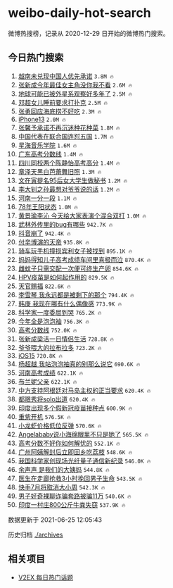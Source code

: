 # weibo-daily-hot-search

微博热搜榜，记录从 2020-12-29 日开始的微博热门搜索。

## 今日热门搜索

<!-- BEGIN -->

1. [越南未兑现中国人优先承诺](https://s.weibo.com/weibo?q=%23%E8%B6%8A%E5%8D%97%E6%9C%AA%E5%85%91%E7%8E%B0%E4%B8%AD%E5%9B%BD%E4%BA%BA%E4%BC%98%E5%85%88%E6%89%BF%E8%AF%BA%23&Refer=top) `3.8M 🔥`
1. [张新成今年最佳女主角没你我不看](https://s.weibo.com/weibo?q=%23%E5%BC%A0%E6%96%B0%E6%88%90%E4%BB%8A%E5%B9%B4%E6%9C%80%E4%BD%B3%E5%A5%B3%E4%B8%BB%E8%A7%92%E6%B2%A1%E4%BD%A0%E6%88%91%E4%B8%8D%E7%9C%8B%23&Refer=top) `2.6M 🔥`
1. [地球可能已被外星系观察好多年了](https://s.weibo.com/weibo?q=%23%E5%9C%B0%E7%90%83%E5%8F%AF%E8%83%BD%E5%B7%B2%E8%A2%AB%E5%A4%96%E6%98%9F%E7%B3%BB%E8%A7%82%E5%AF%9F%E5%A5%BD%E5%A4%9A%E5%B9%B4%E4%BA%86%23&Refer=top) `2.5M 🔥`
1. [邓超女儿睡前要求打扑克](https://s.weibo.com/weibo?q=%23%E9%82%93%E8%B6%85%E5%A5%B3%E5%84%BF%E7%9D%A1%E5%89%8D%E8%A6%81%E6%B1%82%E6%89%93%E6%89%91%E5%85%8B%23&Refer=top) `2.5M 🔥`
1. [张勇回应海底捞不好吃](https://s.weibo.com/weibo?q=%23%E5%BC%A0%E5%8B%87%E5%9B%9E%E5%BA%94%E6%B5%B7%E5%BA%95%E6%8D%9E%E4%B8%8D%E5%A5%BD%E5%90%83%23&Refer=top) `2.3M 🔥`
1. [iPhone13](https://s.weibo.com/weibo?q=iPhone13&Refer=top) `2.0M 🔥`
1. [张馨予承诺不再沉迷种花种菜](https://s.weibo.com/weibo?q=%23%E5%BC%A0%E9%A6%A8%E4%BA%88%E6%89%BF%E8%AF%BA%E4%B8%8D%E5%86%8D%E6%B2%89%E8%BF%B7%E7%A7%8D%E8%8A%B1%E7%A7%8D%E8%8F%9C%23&Refer=top) `1.8M 🔥`
1. [中国代表在联合国连怼五国](https://s.weibo.com/weibo?q=%23%E4%B8%AD%E5%9B%BD%E4%BB%A3%E8%A1%A8%E5%9C%A8%E8%81%94%E5%90%88%E5%9B%BD%E8%BF%9E%E6%80%BC%E4%BA%94%E5%9B%BD%23&Refer=top) `1.7M 🔥`
1. [星海音乐学院](https://s.weibo.com/weibo?q=%E6%98%9F%E6%B5%B7%E9%9F%B3%E4%B9%90%E5%AD%A6%E9%99%A2&Refer=top) `1.6M 🔥`
1. [广东高考分数线](https://s.weibo.com/weibo?q=%23%E5%B9%BF%E4%B8%9C%E9%AB%98%E8%80%83%E5%88%86%E6%95%B0%E7%BA%BF%23&Refer=top) `1.4M 🔥`
1. [四川同校两个陈静怡高考高分](https://s.weibo.com/weibo?q=%23%E5%9B%9B%E5%B7%9D%E5%90%8C%E6%A0%A1%E4%B8%A4%E4%B8%AA%E9%99%88%E9%9D%99%E6%80%A1%E9%AB%98%E8%80%83%E9%AB%98%E5%88%86%23&Refer=top) `1.4M 🔥`
1. [章泽天黑白芭蕾舞旧照](https://s.weibo.com/weibo?q=%23%E7%AB%A0%E6%B3%BD%E5%A4%A9%E9%BB%91%E7%99%BD%E8%8A%AD%E8%95%BE%E8%88%9E%E6%97%A7%E7%85%A7%23&Refer=top) `1.3M 🔥`
1. [文在寅提名95后女大学生做秘书](https://s.weibo.com/weibo?q=%23%E6%96%87%E5%9C%A8%E5%AF%85%E6%8F%90%E5%90%8D95%E5%90%8E%E5%A5%B3%E5%A4%A7%E5%AD%A6%E7%94%9F%E5%81%9A%E7%A7%98%E4%B9%A6%23&Refer=top) `1.2M 🔥`
1. [李大钊之孙最想对爷爷说的话](https://s.weibo.com/weibo?q=%23%E6%9D%8E%E5%A4%A7%E9%92%8A%E4%B9%8B%E5%AD%99%E6%9C%80%E6%83%B3%E5%AF%B9%E7%88%B7%E7%88%B7%E8%AF%B4%E7%9A%84%E8%AF%9D%23&Refer=top) `1.2M 🔥`
1. [河南一分一段](https://s.weibo.com/weibo?q=%E6%B2%B3%E5%8D%97%E4%B8%80%E5%88%86%E4%B8%80%E6%AE%B5&Refer=top) `1.1M 🔥`
1. [78年王阳状态](https://s.weibo.com/weibo?q=%2378%E5%B9%B4%E7%8E%8B%E9%98%B3%E7%8A%B6%E6%80%81%23&Refer=top) `1.0M 🔥`
1. [黄景瑜李沁 今天给大家表演个混合双打](https://s.weibo.com/weibo?q=%E9%BB%84%E6%99%AF%E7%91%9C%E6%9D%8E%E6%B2%81%20%E4%BB%8A%E5%A4%A9%E7%BB%99%E5%A4%A7%E5%AE%B6%E8%A1%A8%E6%BC%94%E4%B8%AA%E6%B7%B7%E5%90%88%E5%8F%8C%E6%89%93&Refer=top) `1.0M 🔥`
1. [武林外传里的bug有哪些](https://s.weibo.com/weibo?q=%23%E6%AD%A6%E6%9E%97%E5%A4%96%E4%BC%A0%E9%87%8C%E7%9A%84bug%E6%9C%89%E5%93%AA%E4%BA%9B%23&Refer=top) `942.7K 🔥`
1. [抖音崩了](https://s.weibo.com/weibo?q=%23%E6%8A%96%E9%9F%B3%E5%B4%A9%E4%BA%86%23&Refer=top) `942.4K 🔥`
1. [付辛博演的天帝](https://s.weibo.com/weibo?q=%23%E4%BB%98%E8%BE%9B%E5%8D%9A%E6%BC%94%E7%9A%84%E5%A4%A9%E5%B8%9D%23&Refer=top) `935.8K 🔥`
1. [骑车玩手机撞损宾利女子被找到](https://s.weibo.com/weibo?q=%23%E9%AA%91%E8%BD%A6%E7%8E%A9%E6%89%8B%E6%9C%BA%E6%92%9E%E6%8D%9F%E5%AE%BE%E5%88%A9%E5%A5%B3%E5%AD%90%E8%A2%AB%E6%89%BE%E5%88%B0%23&Refer=top) `895.1K 🔥`
1. [妈妈得知儿子高考成绩车间里喜极而泣](https://s.weibo.com/weibo?q=%23%E5%A6%88%E5%A6%88%E5%BE%97%E7%9F%A5%E5%84%BF%E5%AD%90%E9%AB%98%E8%80%83%E6%88%90%E7%BB%A9%E8%BD%A6%E9%97%B4%E9%87%8C%E5%96%9C%E6%9E%81%E8%80%8C%E6%B3%A3%23&Refer=top) `870.4K 🔥`
1. [雌蚊子只需交配一次便可终生产卵](https://s.weibo.com/weibo?q=%23%E9%9B%8C%E8%9A%8A%E5%AD%90%E5%8F%AA%E9%9C%80%E4%BA%A4%E9%85%8D%E4%B8%80%E6%AC%A1%E4%BE%BF%E5%8F%AF%E7%BB%88%E7%94%9F%E4%BA%A7%E5%8D%B5%23&Refer=top) `854.6K 🔥`
1. [HPV疫苗是如何起作用的](https://s.weibo.com/weibo?q=%23HPV%E7%96%AB%E8%8B%97%E6%98%AF%E5%A6%82%E4%BD%95%E8%B5%B7%E4%BD%9C%E7%94%A8%E7%9A%84%23&Refer=top) `829.5K 🔥`
1. [天官赐福](https://s.weibo.com/weibo?q=%E5%A4%A9%E5%AE%98%E8%B5%90%E7%A6%8F&Refer=top) `822.6K 🔥`
1. [李雪琴 我永远都是被剩下的那个](https://s.weibo.com/weibo?q=%E6%9D%8E%E9%9B%AA%E7%90%B4%20%E6%88%91%E6%B0%B8%E8%BF%9C%E9%83%BD%E6%98%AF%E8%A2%AB%E5%89%A9%E4%B8%8B%E7%9A%84%E9%82%A3%E4%B8%AA&Refer=top) `794.4K 🔥`
1. [韩庚 我现在哪有什么偶像感](https://s.weibo.com/weibo?q=%E9%9F%A9%E5%BA%9A%20%E6%88%91%E7%8E%B0%E5%9C%A8%E5%93%AA%E6%9C%89%E4%BB%80%E4%B9%88%E5%81%B6%E5%83%8F%E6%84%9F&Refer=top) `773.9K 🔥`
1. [科学家一度委屈到哭](https://s.weibo.com/weibo?q=%23%E7%A7%91%E5%AD%A6%E5%AE%B6%E4%B8%80%E5%BA%A6%E5%A7%94%E5%B1%88%E5%88%B0%E5%93%AD%23&Refer=top) `765.2K 🔥`
1. [今年全是泡泡袖](https://s.weibo.com/weibo?q=%23%E4%BB%8A%E5%B9%B4%E5%85%A8%E6%98%AF%E6%B3%A1%E6%B3%A1%E8%A2%96%23&Refer=top) `756.3K 🔥`
1. [高考分数线](https://s.weibo.com/weibo?q=%E9%AB%98%E8%80%83%E5%88%86%E6%95%B0%E7%BA%BF&Refer=top) `752.0K 🔥`
1. [张新成梁洁一日情侣生活](https://s.weibo.com/weibo?q=%23%E5%BC%A0%E6%96%B0%E6%88%90%E6%A2%81%E6%B4%81%E4%B8%80%E6%97%A5%E6%83%85%E4%BE%A3%E7%94%9F%E6%B4%BB%23&Refer=top) `728.8K 🔥`
1. [爷爷喂大的拉布拉多](https://s.weibo.com/weibo?q=%23%E7%88%B7%E7%88%B7%E5%96%82%E5%A4%A7%E7%9A%84%E6%8B%89%E5%B8%83%E6%8B%89%E5%A4%9A%23&Refer=top) `723.2K 🔥`
1. [iOS15](https://s.weibo.com/weibo?q=iOS15&Refer=top) `720.8K 🔥`
1. [杨超越 我站泡泡袖真的别那么说它](https://s.weibo.com/weibo?q=%E6%9D%A8%E8%B6%85%E8%B6%8A%20%E6%88%91%E7%AB%99%E6%B3%A1%E6%B3%A1%E8%A2%96%E7%9C%9F%E7%9A%84%E5%88%AB%E9%82%A3%E4%B9%88%E8%AF%B4%E5%AE%83&Refer=top) `690.6K 🔥`
1. [河南高考成绩](https://s.weibo.com/weibo?q=%E6%B2%B3%E5%8D%97%E9%AB%98%E8%80%83%E6%88%90%E7%BB%A9&Refer=top) `622.1K 🔥`
1. [布兰妮父亲](https://s.weibo.com/weibo?q=%23%E5%B8%83%E5%85%B0%E5%A6%AE%E7%88%B6%E4%BA%B2%23&Refer=top) `622.1K 🔥`
1. [中方支持阿根廷对马岛主权的正当要求](https://s.weibo.com/weibo?q=%23%E4%B8%AD%E6%96%B9%E6%94%AF%E6%8C%81%E9%98%BF%E6%A0%B9%E5%BB%B7%E5%AF%B9%E9%A9%AC%E5%B2%9B%E4%B8%BB%E6%9D%83%E7%9A%84%E6%AD%A3%E5%BD%93%E8%A6%81%E6%B1%82%23&Refer=top) `620.4K 🔥`
1. [都暻秀将solo出道](https://s.weibo.com/weibo?q=%23%E9%83%BD%E6%9A%BB%E7%A7%80%E5%B0%86solo%E5%87%BA%E9%81%93%23&Refer=top) `620.4K 🔥`
1. [印度出现多个假新冠疫苗接种点](https://s.weibo.com/weibo?q=%23%E5%8D%B0%E5%BA%A6%E5%87%BA%E7%8E%B0%E5%A4%9A%E4%B8%AA%E5%81%87%E6%96%B0%E5%86%A0%E7%96%AB%E8%8B%97%E6%8E%A5%E7%A7%8D%E7%82%B9%23&Refer=top) `600.9K 🔥`
1. [重紫开机](https://s.weibo.com/weibo?q=%23%E9%87%8D%E7%B4%AB%E5%BC%80%E6%9C%BA%23&Refer=top) `576.5K 🔥`
1. [小龙虾价格低位反弹](https://s.weibo.com/weibo?q=%23%E5%B0%8F%E9%BE%99%E8%99%BE%E4%BB%B7%E6%A0%BC%E4%BD%8E%E4%BD%8D%E5%8F%8D%E5%BC%B9%23&Refer=top) `570.6K 🔥`
1. [Angelababy说小海绵眼里不只是她了](https://s.weibo.com/weibo?q=%23Angelababy%E8%AF%B4%E5%B0%8F%E6%B5%B7%E7%BB%B5%E7%9C%BC%E9%87%8C%E4%B8%8D%E5%8F%AA%E6%98%AF%E5%A5%B9%E4%BA%86%23&Refer=top) `565.5K 🔥`
1. [高考分数不好你如何解忧的](https://s.weibo.com/weibo?q=%23%E9%AB%98%E8%80%83%E5%88%86%E6%95%B0%E4%B8%8D%E5%A5%BD%E4%BD%A0%E5%A6%82%E4%BD%95%E8%A7%A3%E5%BF%A7%E7%9A%84%23&Refer=top) `552.1K 🔥`
1. [广州阿姨解封后立即回乡吃荔枝](https://s.weibo.com/weibo?q=%23%E5%B9%BF%E5%B7%9E%E9%98%BF%E5%A7%A8%E8%A7%A3%E5%B0%81%E5%90%8E%E7%AB%8B%E5%8D%B3%E5%9B%9E%E4%B9%A1%E5%90%83%E8%8D%94%E6%9E%9D%23&Refer=top) `548.6K 🔥`
1. [我国科学家创现场光纤量子通信新纪录](https://s.weibo.com/weibo?q=%23%E6%88%91%E5%9B%BD%E7%A7%91%E5%AD%A6%E5%AE%B6%E5%88%9B%E7%8E%B0%E5%9C%BA%E5%85%89%E7%BA%A4%E9%87%8F%E5%AD%90%E9%80%9A%E4%BF%A1%E6%96%B0%E7%BA%AA%E5%BD%95%23&Refer=top) `546.0K 🔥`
1. [余声声 是我们的大姨妈](https://s.weibo.com/weibo?q=%E4%BD%99%E5%A3%B0%E5%A3%B0%20%E6%98%AF%E6%88%91%E4%BB%AC%E7%9A%84%E5%A4%A7%E5%A7%A8%E5%A6%88&Refer=top) `544.8K 🔥`
1. [医生在走廊抢救3小时挽回男子生命](https://s.weibo.com/weibo?q=%23%E5%8C%BB%E7%94%9F%E5%9C%A8%E8%B5%B0%E5%BB%8A%E6%8A%A2%E6%95%913%E5%B0%8F%E6%97%B6%E6%8C%BD%E5%9B%9E%E7%94%B7%E5%AD%90%E7%94%9F%E5%91%BD%23&Refer=top) `543.5K 🔥`
1. [快手7月将取消大小周](https://s.weibo.com/weibo?q=%23%E5%BF%AB%E6%89%8B7%E6%9C%88%E5%B0%86%E5%8F%96%E6%B6%88%E5%A4%A7%E5%B0%8F%E5%91%A8%23&Refer=top) `542.3K 🔥`
1. [男子好奇裸聊诈骗套路被骗11万](https://s.weibo.com/weibo?q=%23%E7%94%B7%E5%AD%90%E5%A5%BD%E5%A5%87%E8%A3%B8%E8%81%8A%E8%AF%88%E9%AA%97%E5%A5%97%E8%B7%AF%E8%A2%AB%E9%AA%9711%E4%B8%87%23&Refer=top) `540.6K 🔥`
1. [印度一村庄800公斤牛粪失窃](https://s.weibo.com/weibo?q=%23%E5%8D%B0%E5%BA%A6%E4%B8%80%E6%9D%91%E5%BA%84800%E5%85%AC%E6%96%A4%E7%89%9B%E7%B2%AA%E5%A4%B1%E7%AA%83%23&Refer=top) `537.9K 🔥`

数据更新于 2021-06-25 12:05:43

<!-- END -->

历史归档 [./archives](./archives)

## 相关项目

- [V2EX 每日热门话题](https://github.com/boojack/v2ex-daily-hot-topic)
